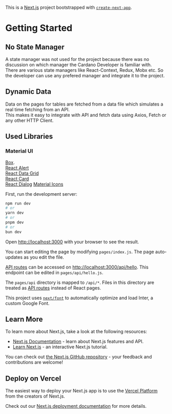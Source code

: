 This is a [Next.js](https://nextjs.org/) project bootstrapped with [`create-next-app`](https://github.com/vercel/next.js/tree/canary/packages/create-next-app).

# Getting Started

## No State Manager

A state manager was not used for the project because there was no discussion on which manager the Cardano Developer is familiar with.\
There are various state managers like
React-Context, Redux, Mobx etc. So the developer can use any prefered manager and integrate it to the project.

## Dynamic Data

Data on the pages for tables are fetched from a data file which simulates a real time fetching from an API.\
This makes it easy to integrate with API and fetch data using Axios, Fetch or any other HTTP Client.

## Used Libraries

### Material UI

[Box](https://mui.com/material-ui/react-box/).\
[React Alert](https://mui.com/material-ui/react-snackbar/)\
[React Data Grid](https://mui.com/x/react-data-grid/)\
[React Card](https://mui.com/material-ui/react-card/)\
[React Dialog](https://mui.com/material-ui/react-dialog/)
[Material Icons](https://mui.com/material-ui/material-icons/)

First, run the development server:

```bash
npm run dev
# or
yarn dev
# or
pnpm dev
# or
bun dev
```

Open [http://localhost:3000](http://localhost:3000) with your browser to see the result.

You can start editing the page by modifying `pages/index.js`. The page auto-updates as you edit the file.

[API routes](https://nextjs.org/docs/api-routes/introduction) can be accessed on [http://localhost:3000/api/hello](http://localhost:3000/api/hello). This endpoint can be edited in `pages/api/hello.js`.

The `pages/api` directory is mapped to `/api/*`. Files in this directory are treated as [API routes](https://nextjs.org/docs/api-routes/introduction) instead of React pages.

This project uses [`next/font`](https://nextjs.org/docs/basic-features/font-optimization) to automatically optimize and load Inter, a custom Google Font.

## Learn More

To learn more about Next.js, take a look at the following resources:

- [Next.js Documentation](https://nextjs.org/docs) - learn about Next.js features and API.
- [Learn Next.js](https://nextjs.org/learn) - an interactive Next.js tutorial.

You can check out [the Next.js GitHub repository](https://github.com/vercel/next.js/) - your feedback and contributions are welcome!

## Deploy on Vercel

The easiest way to deploy your Next.js app is to use the [Vercel Platform](https://vercel.com/new?utm_medium=default-template&filter=next.js&utm_source=create-next-app&utm_campaign=create-next-app-readme) from the creators of Next.js.

Check out our [Next.js deployment documentation](https://nextjs.org/docs/deployment) for more details.

